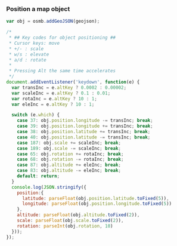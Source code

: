 <link rel="stylesheet" href="https://raw.githubusercontent.com/OSMBuildings/OSMBuildings/master/dist/OSMBuildings/OSMBuildings.css">
<link rel=stylesheet href=assets/tutorial_prep.css>
<script src=https://rawgit.com/OSMBuildings/OSMBuildings/master/dist/OSMBuildings/OSMBuildings.js></script>

<div id='map'></div>

<script src=assets/tutorial_prep.js></script>

<script>
  osmb.setPosition({latitude: 52.52000, longitude: 13.37000});

  var geojson = {
    type: 'FeatureCollection',
    features: [{
      type: 'Feature',
      properties: {
        color: '#ff0000',
        roofColor: '#cc0000',
        height: 50,
        minHeight: 0
      },
      geometry: {
        type: 'Polygon',
        coordinates: [
          [
            [13.37000, 52.52000],
            [13.37010, 52.52000],
            [13.37010, 52.52010],
            [13.37000, 52.52010],
            [13.37000, 52.52000]
          ]
        ]
      }
    }]
  };
  var obj = osmb.addGeoJSON(geojson);

  /*
   * ## Key codes for object positioning ##
   * Cursor keys: move
   * +/- : scale
   * w/s : elevate
   * a/d : rotate
   *
   * Pressing Alt the same time accelerates
   */
  document.addEventListener('keydown', function(e) {
    var transInc = e.altKey ? 0.0002 : 0.00002;
    var scaleInc = e.altKey ? 0.1 : 0.01;
    var rotaInc = e.altKey ? 10 : 1;
    var eleInc = e.altKey ? 10 : 1;

    switch (e.which) {
      case 37: obj.position.longitude -= transInc; break;
      case 39: obj.position.longitude += transInc; break;
      case 38: obj.position.latitude += transInc; break;
      case 40: obj.position.latitude -= transInc; break;
      case 187: obj.scale += scaleInc; break;
      case 189: obj.scale -= scaleInc; break;
      case 65: obj.rotation += rotaInc; break;
      case 68: obj.rotation -= rotaInc; break;
      case 87: obj.altitude += eleInc; break;
      case 83: obj.altitude -= eleInc; break;
      default: return;
    }
    console.log(JSON.stringify({
      position: {
        latitude: parseFloat(obj.position.latitude.toFixed(5)),
        longitude: parseFloat(obj.position.longitude.toFixed(5))
      },
      altitude: parseFloat(obj.altitude.toFixed(2)),
      scale: parseFloat(obj.scale.toFixed(2)),
      rotation: parseInt(obj.rotation, 10)
    }));
  });
</script>

### Position a map object

````javascript
var obj = osmb.addGeoJSON(geojson);

/*
 * ## Key codes for object positioning ##
 * Cursor keys: move
 * +/- : scale
 * w/s : elevate
 * a/d : rotate
 *
 * Pressing Alt the same time accelerates
 */
document.addEventListener('keydown', function(e) {
  var transInc = e.altKey ? 0.0002 : 0.00002;
  var scaleInc = e.altKey ? 0.1 : 0.01;
  var rotaInc = e.altKey ? 10 : 1;
  var eleInc = e.altKey ? 10 : 1;

  switch (e.which) {
    case 37: obj.position.longitude -= transInc; break;
    case 39: obj.position.longitude += transInc; break;
    case 38: obj.position.latitude += transInc; break;
    case 40: obj.position.latitude -= transInc; break;
    case 187: obj.scale += scaleInc; break;
    case 189: obj.scale -= scaleInc; break;
    case 65: obj.rotation += rotaInc; break;
    case 68: obj.rotation -= rotaInc; break;
    case 87: obj.altitude += eleInc; break;
    case 83: obj.altitude -= eleInc; break;
    default: return;
  }
  console.log(JSON.stringify({
    position:{
      latitude: parseFloat(obj.position.latitude.toFixed(5)),
      longitude: parseFloat(obj.position.longitude.toFixed(5))
    },
    altitude: parseFloat(obj.altitude.toFixed(2)),
    scale: parseFloat(obj.scale.toFixed(2)),
    rotation: parseInt(obj.rotation, 10)
  }));
});
````
